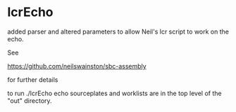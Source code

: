 # lcrEcho

added parser and altered parameters to allow Neil's  lcr script to work on the
echo.  

See 

https://github.com/neilswainston/sbc-assembly

for further details

to run 
./lcrEcho
echo sourceplates and worklists are in the top level of the "out" directory.